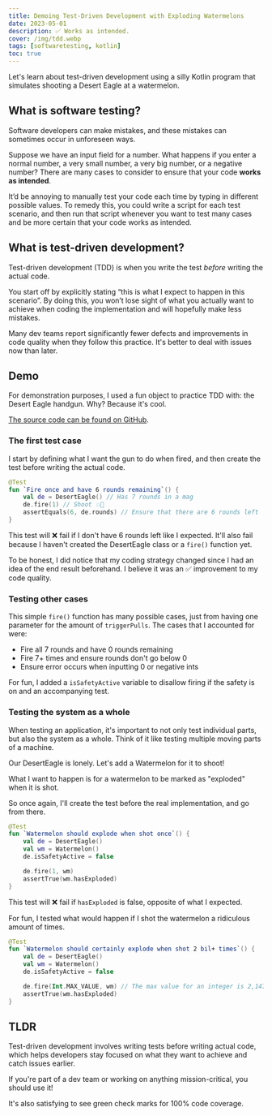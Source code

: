 ```yaml
---
title: Demoing Test-Driven Development with Exploding Watermelons
date: 2023-05-01
description: ✅ Works as intended.
cover: /img/tdd.webp
tags: [softwaretesting, kotlin]
toc: true
---
```


Let's learn about test-driven development using a silly Kotlin program that simulates shooting a Desert Eagle at a watermelon.

## What is software testing?

Software developers can make mistakes, and these mistakes can sometimes occur in unforeseen ways.

Suppose we have an input field for a number. What happens if you enter a normal number, a very small number, a very big number, or a negative number? There are many cases to consider to ensure that your code **works as intended**.

It’d be annoying to manually test your code each time by typing in different possible values. To remedy this, you could write a script for each test scenario, and then run that script whenever you want to test many cases and be more certain that your code works as intended.

## What is test-driven development?

Test-driven development (TDD) is when you write the test *before* writing the actual code.

You start off by explicitly stating “this is what I expect to happen in this scenario”. By doing this, you won’t lose sight of what you actually want to achieve when coding the implementation and will hopefully make less mistakes.

Many dev teams report significantly fewer defects and improvements in code quality when they follow this practice. It's better to deal with issues now than later.

## Demo

For demonstration purposes, I used a fun object to practice TDD with: the Desert Eagle handgun. Why? Because it's cool.

[The source code can be found on GitHub](https://github.com/andrewsouvanlasy/tdd-in-kotlin).

### The first test case

I start by defining what I want the gun to do when fired, and then create the test before writing the actual code.

```kotlin
@Test
fun `Fire once and have 6 rounds remaining`() {
    val de = DesertEagle() // Has 7 rounds in a mag
    de.fire(1) // Shoot 💥🔫
    assertEquals(6, de.rounds) // Ensure that there are 6 rounds left
}
```

This test will ❌ fail if I don't have 6 rounds left like I expected. It'll also fail because I haven't created the DesertEagle class or a `fire()` function yet.

To be honest, I did notice that my coding strategy changed since I had an idea of the end result beforehand. I believe it was an ✅ improvement to my code quality.

### Testing other cases

This simple `fire()` function has many possible cases, just from having one parameter for the amount of `triggerPulls`. The cases that I accounted for were:

- Fire all 7 rounds and have 0 rounds remaining
- Fire 7+ times and ensure rounds don't go below 0
- Ensure error occurs when inputting 0 or negative ints

For fun, I added a `isSafetyActive` variable to disallow firing if the safety is on and an accompanying test.

### Testing the system as a whole

When testing an application, it's important to not only test individual parts, but also the system as a whole. Think of it like testing multiple moving parts of a machine.

Our DesertEagle is lonely. Let's add a Watermelon for it to shoot!

What I want to happen is for a watermelon to be marked as "exploded" when it is shot.

So once again, I'll create the test before the real implementation, and go from there.

```kotlin
@Test
fun `Watermelon should explode when shot once`() {
    val de = DesertEagle()
    val wm = Watermelon()
    de.isSafetyActive = false

    de.fire(1, wm)
    assertTrue(wm.hasExploded)
}
```

This test will ❌ fail if `hasExploded` is false, opposite of what I expected.

For fun, I tested what would happen if I shot the watermelon a ridiculous amount of times.

```kotlin
@Test
fun `Watermelon should certainly explode when shot 2 bil+ times`() {
    val de = DesertEagle()
    val wm = Watermelon()
    de.isSafetyActive = false

    de.fire(Int.MAX_VALUE, wm) // The max value for an integer is 2,147,483,647
    assertTrue(wm.hasExploded)
}
```

## TLDR

Test-driven development involves writing tests before writing actual code, which helps developers stay focused on what they want to achieve and catch issues earlier.

If you're part of a dev team or working on anything mission-critical, you should use it!

It's also satisfying to see green check marks for 100% code coverage.